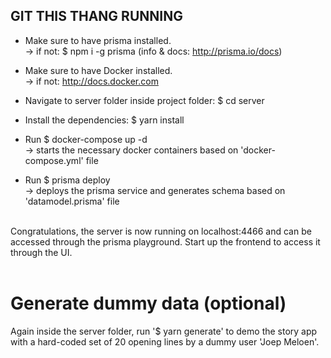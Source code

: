 ## GIT THIS THANG RUNNING
- Make sure to have prisma installed.<br> 
  -> if not: $ npm i -g prisma (info & docs: http://prisma.io/docs)
- Make sure to have Docker installed.<br>
  -> if not: http://docs.docker.com

- Navigate to server folder inside project folder: $ cd server<br>
- Install the dependencies: $ yarn install
- Run $ docker-compose up -d <br>
  -> starts the necessary docker containers based on 'docker-compose.yml' file <br>
- Run $ prisma deploy <br>
  -> deploys the prisma service and generates schema based on 'datamodel.prisma' file <br>
<br>
Congratulations, the server is now running on localhost:4466 and can be accessed through the prisma playground. Start up the frontend to access it through the UI. <br>
<br>

# Generate dummy data (optional)
Again inside the server folder, run '$ yarn generate' to demo the story app with a hard-coded set of 20 opening lines by a dummy user 'Joep Meloen'.